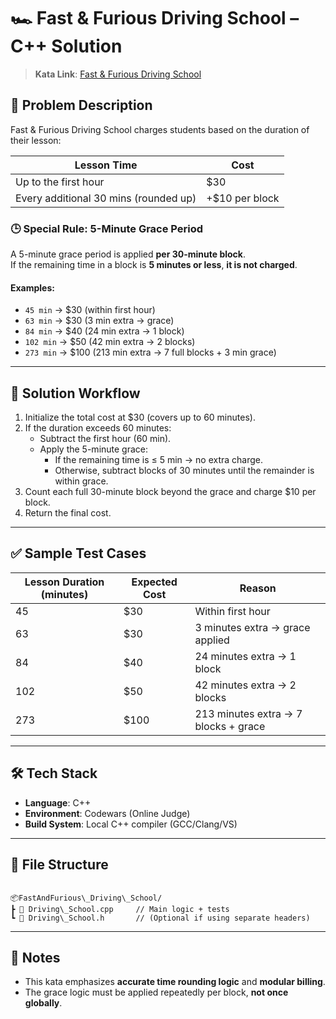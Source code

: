 ﻿# 🏎️ Fast & Furious Driving School – C++ Solution

> **Kata Link**: [Fast & Furious Driving School](https://www.codewars.com/kata/589b1c15081bcbfe6700017a/cpp)

## 📘 Problem Description

Fast & Furious Driving School charges students based on the duration of their lesson:

| Lesson Time             | Cost     |
|-------------------------|----------|
| Up to the first hour    | $30      |
| Every additional 30 mins (rounded up) | +$10 per block |

### 🕒 Special Rule: 5-Minute Grace Period

A 5-minute grace period is applied **per 30-minute block**.  
If the remaining time in a block is **5 minutes or less**, **it is not charged**.

#### Examples:
- `45 min` → $30 (within first hour)
- `63 min` → $30 (3 min extra → grace)
- `84 min` → $40 (24 min extra → 1 block)
- `102 min` → $50 (42 min extra → 2 blocks)
- `273 min` → $100 (213 min extra → 7 full blocks + 3 min grace)

---

## 🔧 Solution Workflow

1. Initialize the total cost at $30 (covers up to 60 minutes).
2. If the duration exceeds 60 minutes:
   - Subtract the first hour (60 min).
   - Apply the 5-minute grace:
     - If the remaining time is ≤ 5 min → no extra charge.
     - Otherwise, subtract blocks of 30 minutes until the remainder is within grace.
3. Count each full 30-minute block beyond the grace and charge $10 per block.
4. Return the final cost.

---

## ✅ Sample Test Cases

| Lesson Duration (minutes) | Expected Cost | Reason                                 |
|---------------------------|----------------|----------------------------------------|
| 45                        | $30             | Within first hour                      |
| 63                        | $30             | 3 minutes extra → grace applied        |
| 84                        | $40             | 24 minutes extra → 1 block             |
| 102                       | $50             | 42 minutes extra → 2 blocks            |
| 273                       | $100            | 213 minutes extra → 7 blocks + grace   |

---

## 🛠️ Tech Stack

- **Language**: C++
- **Environment**: Codewars (Online Judge)
- **Build System**: Local C++ compiler (GCC/Clang/VS)

---

## 📁 File Structure

```

📦FastAndFurious\_Driving\_School/
┣ 📜 Driving\_School.cpp     // Main logic + tests
┗ 📜 Driving\_School.h       // (Optional if using separate headers)

```

---

## 📌 Notes

- This kata emphasizes **accurate time rounding logic** and **modular billing**.
- The grace logic must be applied repeatedly per block, **not once globally**.